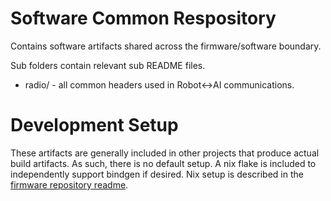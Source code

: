 # Software Common Respository

Contains software artifacts shared across the firmware/software boundary.

Sub folders contain relevant sub README files.
 - radio/ - all common headers used in Robot\<-\>AI communications.

# Development Setup

These artifacts are generally included in other projects that produce actual
build artifacts. As such, there is no default setup. A nix flake is included
to independently support bindgen if desired. Nix setup is described in
the [firmware repository readme](https://github.com/SSL-A-Team/firmware/blob/main/README.md).

